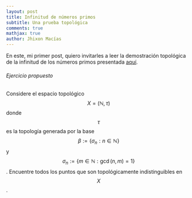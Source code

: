 ```yaml
---
layout: post
title: Infinitud de números primos
subtitle: Una prueba topológica
comments: true
mathjax: true
author: Jhixon Macías
---
```


En este, mi primer post, quiero invitarles a leer la demostración topológica de la infinitud de los números primos presentada [aquí](https://math.colgate.edu/~integers/y47/y47.pdf).

###### Ejercicio propuesto

Considere el espacio topológico $$X=(\mathbb{N},\tau)$$ donde $$\tau$$ es la topología generada por la base $$\beta:=\{\sigma_n: n\in\mathbb{N}\}$$ y $$\sigma_n:=\{m\in\mathbb{N}: \gcd(n,m)=1\}$$. Encuentre todos los puntos que son topológicamente indistinguibles en $$X$$.

